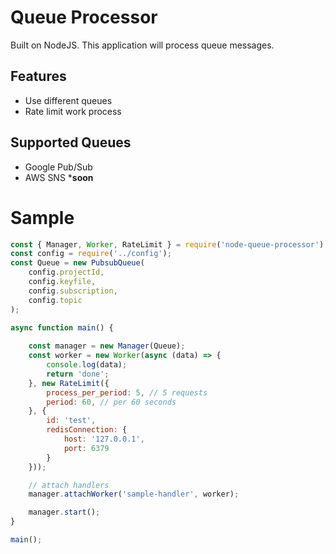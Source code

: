 # Queue Processor
Built on NodeJS. This application will process queue messages.

## Features
- Use different queues
- Rate limit work process

## Supported Queues
- Google Pub/Sub
- AWS SNS ***soon**

# Sample
```js
const { Manager, Worker, RateLimit } = require('node-queue-processor');
const config = require('../config');
const Queue = new PubsubQueue(
    config.projectId,
    config.keyfile,
    config.subscription,
    config.topic
);

async function main() {
    
    const manager = new Manager(Queue);
    const worker = new Worker(async (data) => {
        console.log(data);
        return 'done';
    }, new RateLimit({
        process_per_period: 5, // 5 requests
        period: 60, // per 60 seconds
    }, {
        id: 'test',
        redisConnection: {
            host: '127.0.0.1',
            port: 6379
        }
    }));

    // attach handlers
    manager.attachWorker('sample-handler', worker);

    manager.start();
}

main();
```